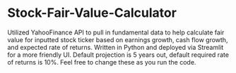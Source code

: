 # Stock-Fair-Value-Calculator
Utilized YahooFinance API to pull in fundamental data to help calculate fair value for inputted stock ticker based on earnings growth, cash flow growth, and expected rate of returns. Written in Python and deployed via Streamlit for a more friendly UI. Default projection is 5 years out, default required rate of returns is 10%. Feel free to change these as you run the code. 
